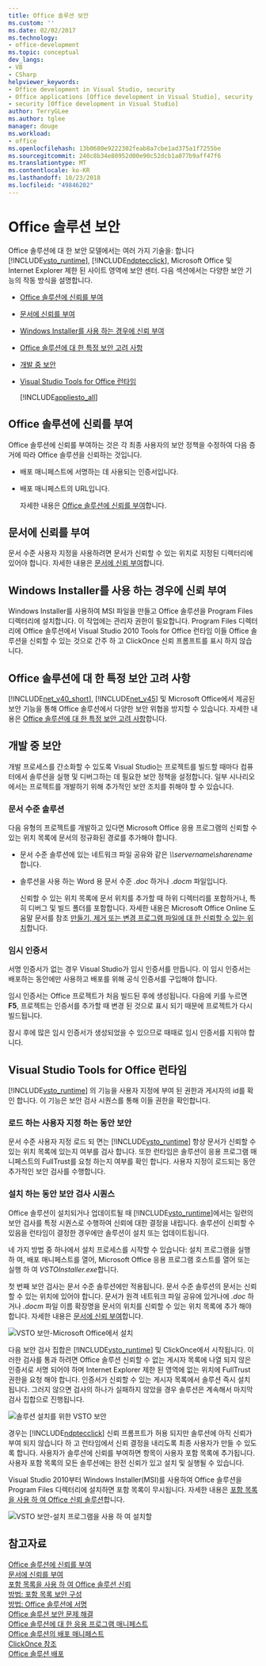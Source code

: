 ```yaml
---
title: Office 솔루션 보안
ms.custom: ''
ms.date: 02/02/2017
ms.technology:
- office-development
ms.topic: conceptual
dev_langs:
- VB
- CSharp
helpviewer_keywords:
- Office development in Visual Studio, security
- Office applications [Office development in Visual Studio], security
- security [Office development in Visual Studio]
author: TerryGLee
ms.author: tglee
manager: douge
ms.workload:
- office
ms.openlocfilehash: 13b0680e9222302feab8a7cbe1ad375a1f7255be
ms.sourcegitcommit: 240c8b34e80952d00e90c52dcb1a077b9aff47f6
ms.translationtype: MT
ms.contentlocale: ko-KR
ms.lasthandoff: 10/23/2018
ms.locfileid: "49846202"
---
```

# <a name="secure-office-solutions"></a>Office 솔루션 보안
  Office 솔루션에 대 한 보안 모델에서는 여러 가지 기술을: 합니다 [!INCLUDE[vsto_runtime](../vsto/includes/vsto-runtime-md.md)], [!INCLUDE[ndptecclick](../vsto/includes/ndptecclick-md.md)], Microsoft Office 및 Internet Explorer 제한 된 사이트 영역에 보안 센터. 다음 섹션에서는 다양한 보안 기능의 작동 방식을 설명합니다.  
  
- [Office 솔루션에 신뢰를 부여](#GrantingTrustToSolutions)  
  
- [문서에 신뢰를 부여](#GrantingTrustToDocuments)  
  
- [Windows Installer를 사용 하는 경우에 신뢰 부여](#GrantingTrustWindowsInstaller)  
  
- [Office 솔루션에 대 한 특정 보안 고려 사항](#Security)  
  
- [개발 중 보안](#SecurityDuringDeployment)  
  
- [Visual Studio Tools for Office 런타임](#VisualStudioToolsForOfficeRuntime)  
  
  [!INCLUDE[appliesto_all](../vsto/includes/appliesto-all-md.md)]  
  
##  <a name="GrantingTrustToSolutions"></a> Office 솔루션에 신뢰를 부여  
 Office 솔루션에 신뢰를 부여하는 것은 각 최종 사용자의 보안 정책을 수정하여 다음 증거에 따라 Office 솔루션을 신뢰하는 것입니다.  
  
- 배포 매니페스트에 서명하는 데 사용되는 인증서입니다.  
  
- 배포 매니페스트의 URL입니다.  
  
  자세한 내용은 [Office 솔루션에 신뢰를 부여](../vsto/granting-trust-to-office-solutions.md)합니다.  
  
##  <a name="GrantingTrustToDocuments"></a> 문서에 신뢰를 부여  
 문서 수준 사용자 지정을 사용하려면 문서가 신뢰할 수 있는 위치로 지정된 디렉터리에 있어야 합니다. 자세한 내용은 [문서에 신뢰 부여](../vsto/granting-trust-to-documents.md)합니다.  
  
##  <a name="GrantingTrustWindowsInstaller"></a> Windows Installer를 사용 하는 경우에 신뢰 부여  
 Windows Installer를 사용하여 MSI 파일을 만들고 Office 솔루션을 Program Files 디렉터리에 설치합니다. 이 작업에는 관리자 권한이 필요합니다. Program Files 디렉터리에 Office 솔루션에서 Visual Studio 2010 Tools for Office 런타임 이들 Office 솔루션을 신뢰할 수 있는 것으로 간주 하 고 ClickOnce 신뢰 프롬프트를 표시 하지 않습니다.  
  
##  <a name="Security"></a> Office 솔루션에 대 한 특정 보안 고려 사항  
 [!INCLUDE[net_v40_short](../sharepoint/includes/net-v40-short-md.md)], [!INCLUDE[net_v45](../vsto/includes/net-v45-md.md)] 및 Microsoft Office에서 제공된 보안 기능을 통해 Office 솔루션에서 다양한 보안 위협을 방지할 수 있습니다. 자세한 내용은 [Office 솔루션에 대 한 특정 보안 고려 사항](../vsto/specific-security-considerations-for-office-solutions.md)합니다.  
  
##  <a name="SecurityDuringDeployment"></a> 개발 중 보안  
 개발 프로세스를 간소화할 수 있도록 Visual Studio는 프로젝트를 빌드할 때마다 컴퓨터에서 솔루션을 실행 및 디버그하는 데 필요한 보안 정책을 설정합니다. 일부 시나리오에서는 프로젝트를 개발하기 위해 추가적인 보안 조치를 취해야 할 수 있습니다.  
  
### <a name="document-level-solutions"></a>문서 수준 솔루션  
 다음 유형의 프로젝트를 개발하고 있다면 Microsoft Office 응용 프로그램의 신뢰할 수 있는 위치 목록에 문서의 정규화된 경로를 추가해야 합니다.  
  
- 문서 수준 솔루션에 있는 네트워크 파일 공유와 같은  *\\\servername\sharename*합니다.  
  
- 솔루션을 사용 하는 Word 용 문서 수준 *.doc* 하거나 *.docm* 파일입니다.  
  
  신뢰할 수 있는 위치 목록에 문서 위치를 추가할 때 하위 디렉터리를 포함하거나, 특히 디버그 및 빌드 폴더를 포함합니다. 자세한 내용은 Microsoft Office Online 도움말 문서를 참조 [만들기, 제거 또는 변경 프로그램 파일에 대 한 신뢰할 수 있는 위치](https://support.office.com/article/Create-remove-or-change-a-trusted-location-for-your-files-f5151879-25ea-4998-80a5-4208b3540a62)합니다.  
  
### <a name="temporary-certificates"></a>임시 인증서  
 서명 인증서가 없는 경우 Visual Studio가 임시 인증서를 만듭니다. 이 임시 인증서는 배포하는 동안에만 사용하고 배포를 위해 공식 인증서를 구입해야 합니다.  
  
 임시 인증서는 Office 프로젝트가 처음 빌드된 후에 생성됩니다. 다음에 키를 누르면 **F5**, 프로젝트는 인증서를 추가할 때 변경 된 것으로 표시 되기 때문에 프로젝트가 다시 빌드됩니다.  
  
 잠시 후에 많은 임시 인증서가 생성되었을 수 있으므로 때때로 임시 인증서를 지워야 합니다.  
  
##  <a name="VisualStudioToolsForOfficeRuntime"></a> Visual Studio Tools for Office 런타임  
 [!INCLUDE[vsto_runtime](../vsto/includes/vsto-runtime-md.md)] 의 기능을 사용자 지정에 부여 된 권한과 게시자의 id를 확인 합니다. 이 기능은 보안 검사 시퀀스를 통해 이들 권한을 확인합니다.  
  
### <a name="security-during-customization-loading"></a>로드 하는 사용자 지정 하는 동안 보안  
 문서 수준 사용자 지정 로드 되 면는 [!INCLUDE[vsto_runtime](../vsto/includes/vsto-runtime-md.md)] 항상 문서가 신뢰할 수 있는 위치 목록에 있는지 여부를 검사 합니다. 또한 런타임은 솔루션이 응용 프로그램 매니페스트의 FullTrust를 요청 하는지 여부를 확인 합니다. 사용자 지정이 로드되는 동안 추가적인 보안 검사를 수행합니다.  
  
### <a name="sequence-of-security-checks-during-installation"></a>설치 하는 동안 보안 검사 시퀀스  
 Office 솔루션이 설치되거나 업데이트될 때 [!INCLUDE[vsto_runtime](../vsto/includes/vsto-runtime-md.md)]에서는 일련의 보안 검사를 특정 시퀀스로 수행하여 신뢰에 대한 결정을 내립니다. 솔루션이 신뢰할 수 있음을 런타임이 결정한 경우에만 솔루션이 설치 또는 업데이트됩니다.  
  
 네 가지 방법 중 하나에서 설치 프로세스를 시작할 수 있습니다: 설치 프로그램을 실행 하 여, 배포 매니페스트를 열어, Microsoft Office 응용 프로그램 호스트를 열어 또는 실행 하 여 *VSTOInstaller.exe*합니다.  
  
 첫 번째 보안 검사는 문서 수준 솔루션에만 적용됩니다. 문서 수준 솔루션의 문서는 신뢰할 수 있는 위치에 있어야 합니다. 문서가 원격 네트워크 파일 공유에 있거나에 *.doc* 하거나 *.docm* 파일 이름 확장명을 문서의 위치를 신뢰할 수 있는 위치 목록에 추가 해야 합니다. 자세한 내용은 [문서에 신뢰 부여](../vsto/granting-trust-to-documents.md)합니다.  
  
 ![VSTO 보안-Microsoft Office에서 설치](../vsto/media/host-install.png "VSTO 보안-Microsoft Office에서 설치")  
  
 다음 보안 검사 집합은 [!INCLUDE[vsto_runtime](../vsto/includes/vsto-runtime-md.md)] 및 ClickOnce에서 시작됩니다. 이러한 검사를 통과 하려면 Office 솔루션 신뢰할 수 없는 게시자 목록에 나열 되지 않은 인증서로 서명 되어야 하며 Internet Explorer 제한 된 영역에 없는 위치에 FullTrust 권한을 요청 해야 합니다. 인증서가 신뢰할 수 있는 게시자 목록에서 솔루션 즉시 설치 됩니다. 그러지 않으면 검사의 하나가 실패하지 않았을 경우 솔루션은 계속해서 마지막 검사 집합으로 진행됩니다.  
  
 ![솔루션 설치를 위한 VSTO 보안](../vsto/media/installing.png "솔루션 설치를 위한 VSTO 보안")  
  
 경우는 [!INCLUDE[ndptecclick](../vsto/includes/ndptecclick-md.md)] 신뢰 프롬프트가 허용 되지만 솔루션에 아직 신뢰가 부여 되지 않습니다 하 고 런타임에서 신뢰 결정을 내리도록 최종 사용자가 만들 수 있도록 합니다. 사용자가 솔루션에 신뢰를 부여하면 항목이 사용자 포함 목록에 추가됩니다. 사용자 포함 목록의 모든 솔루션에는 완전 신뢰가 있고 설치 및 실행될 수 있습니다.  
  
 Visual Studio 2010부터 Windows Installer(MSI)를 사용하여 Office 솔루션을 Program Files 디렉터리에 설치하면 포함 목록이 무시됩니다. 자세한 내용은 [포함 목록을 사용 하 여 Office 신뢰 솔루션](../vsto/trusting-office-solutions-by-using-inclusion-lists.md)합니다.  
  
 ![VSTO 보안-설치 프로그램을 사용 하 여 설치할](../vsto/media/setup-vstoinstaller.png "VSTO 보안-설치 프로그램을 사용 하 여 설치 하려면")  
  
## <a name="see-also"></a>참고자료  
 [Office 솔루션에 신뢰를 부여](../vsto/granting-trust-to-office-solutions.md)   
 [문서에 신뢰를 부여](../vsto/granting-trust-to-documents.md)   
 [포함 목록을 사용 하 여 Office 솔루션 신뢰](../vsto/trusting-office-solutions-by-using-inclusion-lists.md)   
 [방법: 포함 목록 보안 구성](../vsto/how-to-configure-inclusion-list-security.md)   
 [방법: Office 솔루션에 서명](../vsto/how-to-sign-office-solutions.md)   
 [Office 솔루션 보안 문제 해결](../vsto/troubleshooting-office-solution-security.md)   
 [Office 솔루션에 대 한 응용 프로그램 매니페스트](../vsto/application-manifests-for-office-solutions.md)   
 [Office 솔루션의 배포 매니페스트](../vsto/deployment-manifests-for-office-solutions.md)   
 [ClickOnce 참조](/visualstudio/deployment/clickonce-reference)   
 [Office 솔루션 배포](../vsto/deploying-an-office-solution.md)  
  
  